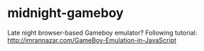 # midnight-gameboy
Late night browser-based Gameboy emulator? Following tutorial: http://imrannazar.com/GameBoy-Emulation-in-JavaScript
